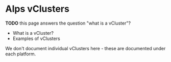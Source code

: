 # Alps vClusters

**TODO** this page answers the question "what is a vCluster"?

* What is a vCluster?
* Examples of vClusters

We don't document individual vClusters here - these are documented under each platform.

